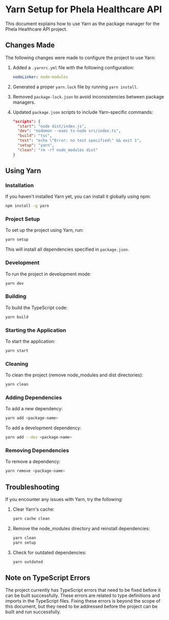 # Yarn Setup for Phela Healthcare API

This document explains how to use Yarn as the package manager for the Phela Healthcare API project.

## Changes Made

The following changes were made to configure the project to use Yarn:

1. Added a `.yarnrc.yml` file with the following configuration:
   ```yaml
   nodeLinker: node-modules
   ```

2. Generated a proper `yarn.lock` file by running `yarn install`.

3. Removed `package-lock.json` to avoid inconsistencies between package managers.

4. Updated `package.json` scripts to include Yarn-specific commands:
   ```json
   "scripts": {
     "start": "node dist/index.js",
     "dev": "nodemon --exec ts-node src/index.ts",
     "build": "tsc",
     "test": "echo \"Error: no test specified\" && exit 1",
     "setup": "yarn",
     "clean": "rm -rf node_modules dist"
   }
   ```

## Using Yarn

### Installation

If you haven't installed Yarn yet, you can install it globally using npm:

```bash
npm install -g yarn
```

### Project Setup

To set up the project using Yarn, run:

```bash
yarn setup
```

This will install all dependencies specified in `package.json`.

### Development

To run the project in development mode:

```bash
yarn dev
```

### Building

To build the TypeScript code:

```bash
yarn build
```

### Starting the Application

To start the application:

```bash
yarn start
```

### Cleaning

To clean the project (remove node_modules and dist directories):

```bash
yarn clean
```

### Adding Dependencies

To add a new dependency:

```bash
yarn add <package-name>
```

To add a development dependency:

```bash
yarn add --dev <package-name>
```

### Removing Dependencies

To remove a dependency:

```bash
yarn remove <package-name>
```

## Troubleshooting

If you encounter any issues with Yarn, try the following:

1. Clear Yarn's cache:
   ```bash
   yarn cache clean
   ```

2. Remove the node_modules directory and reinstall dependencies:
   ```bash
   yarn clean
   yarn setup
   ```

3. Check for outdated dependencies:
   ```bash
   yarn outdated
   ```

## Note on TypeScript Errors

The project currently has TypeScript errors that need to be fixed before it can be built successfully. These errors are related to type definitions and imports in the TypeScript files. Fixing these errors is beyond the scope of this document, but they need to be addressed before the project can be built and run successfully.